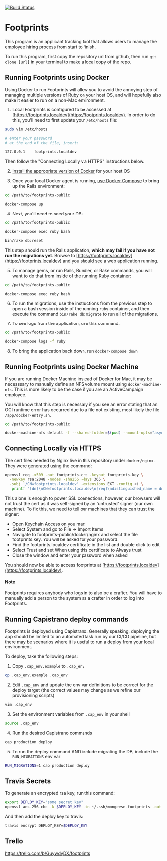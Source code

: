 [![Build Status](https://travis-ci.org/mongeeses/footprints-public.svg?branch=develop)](https://travis-ci.org/mongeeses/footprints-public)
# Footprints

This program is an applicant tracking tool that allows users to manage the employee hiring process from start to finish.

To run this program, first copy the repository url from github, then run
`git clone [url]` in your terminal to make a local copy of the repo.

## Running Footprints using Docker

Using Docker to run Footprints will allow you to avoid the annoying step of
managing multiple versions of Ruby on your host OS, and will hopefully also
make it easier to run on a non-Mac environment.

1. Local Footprints is configured to be accessed at [https://footprints.localdev](https://footprints.localdev).
In order to do this, you'll need to first update your `/etc/hosts` file:

```bash
sudo vim /etc/hosts

# enter your password
# at the end of the file, insert:

127.0.0.1    footprints.localdev
```

Then follow the "Connecting Locally via HTTPS" instructions below.

2. [Install the appropriate version of Docker](https://www.docker.com/get-started) for your host OS

3. Once your local Docker agent is running, [use Docker Compose](https://docs.docker.com/compose/) to bring up the Rails environment:

```bash
cd /path/to/footprints-public

docker-compose up
```

4. Next, you'll need to seed your DB:

```bash
cd /path/to/footprints-public

docker-compose exec ruby bash

bin/rake db:reset
```

This step should run the Rails application, **which may fail if you have not run the migrations yet**. Browse to [https://footprints.localdev](https://footprints.localdev) and you should see a web application running.

5. To manage gems, or run Rails, Bundler, or Rake commands, you will want to do that from inside of the running Ruby container:

```bash
cd /path/to/footprints-public

docker-compose exec ruby bash
```

6. To run the migrations, use the instructions from the previous step to open a bash session inside of the running `ruby` container, and then execute the command `bin/rake db:migrate` to run all of the migrations.

7. To see logs from the application, use this command:

```bash
cd /path/to/footprints-public

docker-compose logs -f ruby
```

8. To bring the application back down, run `docker-compose down`

## Running Footprints using Docker Machine

If you are running Docker Machine instead of Docker for Mac, it may be necesssary
to manually define an NFS volume mount using `docker-machine-nfs`. This is more
likely to be the case if you are an ActiveCampaign employee.

You will know that this step is necessary if you see an error stating that an
OCI runtime error has occurred due to a file not existing, most likely the file
`/app/docker-entry.sh`.

```bash
cd /path/to/footprints-public

docker-machine-nfs default -f --shared-folder=$(pwd) --mount-opts="async,noatime,actimeo=1,nolock,vers=3,udp"
```

## Connecting Locally via HTTPS

The cert files needed by Nginx live in this repository under `docker/nginx`. They were generated using the command:

```bash
openssl req -x509 -out footprints.crt -keyout footprints.key \
  -newkey rsa:2048 -nodes -sha256 -days 365 \
  -subj '/CN=footprints.localdev' -extensions EXT -config <( \
   printf "[dn]\nCN=footprints.localdev\n[req]\ndistinguished_name = dn\n[EXT]\nsubjectAltName=@alt_names\nkeyUsage=digitalSignature\nextendedKeyUsage=serverAuth\n[alt_names]\nDNS.1 = footprints.localdev\nIP.1 = 127.0.0.1")
```

This alone is enough to power SSL connections, however, our browsers will not trust the cert
as it was self-signed by an 'untrusted' signer (our own machine). To fix this, we need to tell
our machines that they can trust the signer:

  * Open Keychain Access on you mac
  * Select System and go to File -> Import Items
  * Navigate to footprints-public/docker/nginx and select the file footprints.key. You will be asked for your password.
  * Find the footprints.localdev certificate in the list and double click to edit
  * Select Trust and set When using this certificate to Always trust
  * Close the window and enter your password when asked

You should now be able to access footprints at [https://footprints.localdev](https://footprints.localdev).

#### Note

Footprints requires anybody who logs in to also be a crafter. You will have to manually add a person to the system as a crafter in order to log into Footprints.

## Running Capistrano deploy commands

Footprints is deployed using Capistrano. Generally speaking, deploying the app
should be limited to an automated task run by our CI/CD pipeline, but there may
be scenarios where it is useful to run a deploy from your local environment.

To deploy, take the following steps:

1. Copy `.cap_env.example` to `.cap_env`

```bash
cp .cap_env.example .cap_env
```

2. Edit `.cap_env` and update the env var definitions to be correct for the deploy target (the correct values may change as we refine our provisioning scripts)

```bash
vim .cap_env
```

3. Set the environment variables from `.cap_env` in your shell

```bash
source .cap_env
```

4. Run the desired Capistrano commands

```bash
cap production deploy
```

5. To run the deploy command AND include migrating the DB, include the `RUN_MIGRATIONS` env var

```bash
RUN_MIGRATIONS=1 cap production deploy
```

## Travis Secrets

To generate an encrypted rsa key, run this command:

```bash
export DEPLOY_KEY="some secret key"
openssl aes-256-cbc -k $DEPLOY_KEY -in ~/.ssh/mongeese-footprints -out config/deploy_id_rsa_enc_travis -a
```

And then add the deploy key to travis:

```bash
travis encrypt DEPLOY_KEY=$DEPLOY_KEY
```

## Trello
https://trello.com/b/GuywdyDX/footprints

